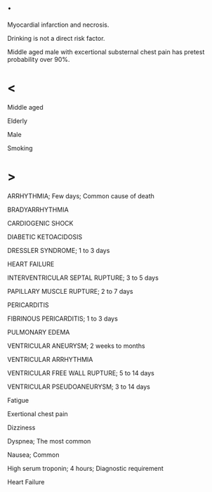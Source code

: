 # .

Myocardial infarction and necrosis.

Drinking is not a direct risk factor.

Middle aged male with excertional substernal chest pain has pretest probability over 90%.

# <

Middle aged

Elderly

Male

Smoking

# >

ARRHYTHMIA; Few days; Common cause of death

BRADYARRHYTHMIA

CARDIOGENIC SHOCK

DIABETIC KETOACIDOSIS

DRESSLER SYNDROME; 1 to 3 days

HEART FAILURE

INTERVENTRICULAR SEPTAL RUPTURE; 3 to 5 days

PAPILLARY MUSCLE RUPTURE; 2 to 7 days

PERICARDITIS

FIBRINOUS PERICARDITIS; 1 to 3 days

PULMONARY EDEMA

VENTRICULAR ANEURYSM; 2 weeks to months

VENTRICULAR ARRHYTHMIA

VENTRICULAR FREE WALL RUPTURE; 5 to 14 days

VENTRICULAR PSEUDOANEURYSM; 3 to 14 days

Fatigue

Exertional chest pain

Dizziness

Dyspnea; The most common

Nausea; Common

High serum troponin; 4 hours; Diagnostic requirement

Heart Failure
